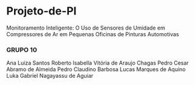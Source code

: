 # Projeto-de-PI
Monitoramento Inteligente: O Uso de Sensores de Umidade em Compressores de Ar em Pequenas Oficinas de Pinturas Automotivas 

### GRUPO 10 ###
Ana Luiza Santos Roberto
Isabella Vitória de Araujo Chagas
Pedro Cesar Abramo de Almeida
Pedro Claudino Barbosa
Lucas Marques de Aquino
Luka Gabriel Nagayassu de Aguiar
